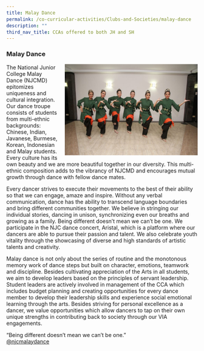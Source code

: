 ```yaml
---
title: Malay Dance
permalink: /co-curricular-activities/Clubs-and-Societies/malay-dance
description: ""
third_nav_title: CCAs offered to both JH and SH
---
```


### Malay Dance

<img src="/images/malaydance1.png" style="width:350px;height:240px;margin-left:15px;" align = "right"> The National Junior College Malay Dance (NJCMD) epitomizes uniqueness and cultural integration. Our dance troupe consists of students from multi-ethnic backgrounds: Chinese, Indian, Javanese, Burmese, Korean, Indonesian and Malay students. Every culture has its own beauty and we are more beautiful together in our diversity. This multi-ethnic composition adds to the vibrancy of NJCMD and encourages mutual growth through dance with fellow dance mates.

Every dancer strives to execute their movements to the best of their ability so that we can engage, amaze and inspire. Without any verbal communication, dance has the ability to transcend language boundaries and bring different communities together. We believe in stringing our individual stories, dancing in unison, synchronizing even our breaths and growing as a family. Being different doesn’t mean we can’t be one. We participate in the NJC dance concert, Aristal, which is a platform where our dancers are able to pursue their passion and talent. We also celebrate youth vitality through the showcasing of diverse and high standards of artistic talents and creativity.

Malay dance is not only about the series of routine and the monotonous memory work of dance steps but built on character, emotions, teamwork and discipline. Besides cultivating appreciation of the Arts in all students, we aim to develop leaders based on the principles of servant leadership. Student leaders are actively involved in management of the CCA which includes budget planning and creating opportunities for every dance member to develop their leadership skills and experience social emotional learning through the arts. Besides striving for personal excellence as a dancer, we value opportunities which allow dancers to tap on their own unique strengths in contributing back to society through our VIA engagements.

“Being different doesn’t mean we can’t be one.”  
[@njcmalaydance](https://www.instagram.com/njcmalaydance/?hl=en)
